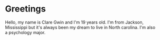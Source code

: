 # Greetings
Hello, my name is Clare Gwin and I'm 19 years old. I'm from Jackson, Mississippi but it's always been my dream to live in North carolina. I'm also a psychology major. 
